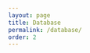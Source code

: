 ```yaml
---
layout: page
title: Database
permalink: /database/
order: 2
---
```


<head>
    <style type="text/css">
        h3 span {
            font-size: 36px;
        }
        .button-default{
          height: 30px;
          width: 30px;
          float: center;
          border: white;
          border-radius: 8px;
          margin: 3px;
          margin-bottom: 30px;
        }
        .search-box{
          width: 70%;
          float: left;
          padding: 10px;
          margin-bottom: 20px;
        }

        .filter-box{
          width: 25%;
          float: right;
          padding: 10px;
          margin-bottom: 20px;
          background-color: WhiteSmoke;
        }

    </style>
</head>
<body class="mt32">
    <div>
      <h3>
      <input type="text" id="seInput" class="search-box" onkeyup="myFunction(category.value)" placeholder="Search">
      </h3>

      <select name="category" id="category" class="filter-box">
        <option value="1">Author</option>
        <option value="3">Title</option>
      </select>
    </div>

    <div>
      <button type="button" class = "button-default"
      onclick="input('â')">â</button>
      <button type="button" class = "button-default"
      onclick="input('ç')">ç</button>
      <button type="button" class = "button-default"
      onclick="input('ğ')">ğ</button>
      <button type="button" class = "button-default"
      onclick="input('ı')">ı</button>  
      <button type="button" class = "button-default"
      onclick="input('İ')">İ</button>
      <button type="button" class = "button-default"
      onclick="input('î')">î</button>
      <button type="button" class = "button-default"
      onclick="input('ö')">ö</button>
      <button type="button" class = "button-default"
      onclick="input('ş')">ş</button>
      <button type="button" class = "button-default"
      onclick="input('ü')">ü</button>
      <button type="button" class = "button-default"
      onclick="input('û')">û</button>
      </div>
        <script>
          function input(e){
            var seInput = document.getElementById("seInput");
            seInput.value = seInput.value + e;
            document.getElementById("seInput").focus();
          }
        </script>


  <table id="myTable">
  {% for row in site.data.database-august-2 %}
  <!-- table head -->
    {% if forloop.first %}

      {% for pair in row limit: 6%}
        <th>{{ pair[0] }}</th>
        {% endfor %}

    {% endif %}

<!-- table body -->
    {% tablerow pair in row limit: 6 %}
      {{ pair[1] }}
   {% endtablerow %}

{% endfor %}



<!-- source : https://www.w3schools.com/howto/tryit.asp?filename=tryhow_js_filter_table -->
 <script>
 function myFunction(val) {
   var input, filter, table, tr, td, i, txtValue;
   input = document.getElementById("seInput");
   filter = input.value.toUpperCase();
   table = document.getElementById("myTable");
   tr = table.getElementsByTagName("tr");
   for (i = 0; i < tr.length; i++) {
     td = tr[i].getElementsByTagName("td")[val];
     if (td) {
       txtValue = td.textContent || td.innerText;
       if (txtValue.toUpperCase().indexOf(filter) > -1) {
         tr[i].style.display = "";
       } else {
         tr[i].style.display = "none";
       }
     }       
   }
 }
 </script>
